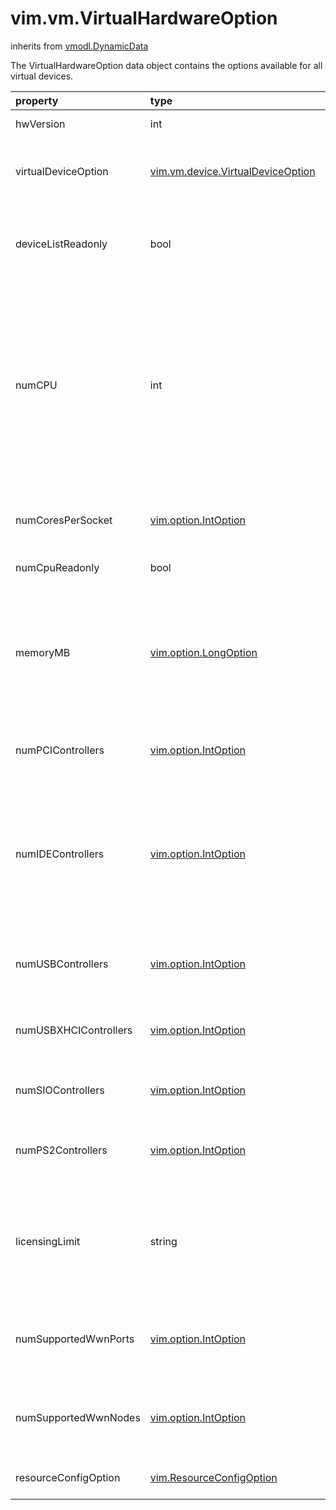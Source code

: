 vim.vm.VirtualHardwareOption
============================
inherits from [vmodl.DynamicData](docs/vmodl.DynamicData.md)


The VirtualHardwareOption data object contains the options available   for all virtual devices.

| property | type | optional | priv | desc |
|:---------|:-----|:---------|:-----|:-----|
| hwVersion | int | None | None | The virtual hardware version. |
| virtualDeviceOption | [vim.vm.device.VirtualDeviceOption](vim.vm.device.VirtualDeviceOption.md "vim.vm.device.VirtualDeviceOption") | None | None | Array of virtual device options valid for this virtual   machine configuration. The list is unordered. |
| deviceListReadonly | bool | None | None | Whether the set of virtual devices can be changed, e.g., can devices   be added or removed. This does not preclude changing devices. |
| numCPU | int | None | None | List of acceptable values for the number of CPUs supported by this   <a href="vim.vm.ConfigOption.md">ConfigOption</a>.   This is usually superceded by the information available in the   guest operating system descriptors.   The guest operating system descriptor describes a maximum CPU   count, but the acceptable values are still constrained to the   set specified here. The default value is stored at index 0 in the list. |
| numCoresPerSocket | [vim.option.IntOption](vim.option.IntOption.md "vim.option.IntOption") | None | None | The minimum, maximum and default number of cores per socket that   can be used when distributing virtual CPUs. |
| numCpuReadonly | bool | None | None | Can the number of virtual CPUs be changed |
| memoryMB | [vim.option.LongOption](vim.option.LongOption.md "vim.option.LongOption") | None | None | The minimum, maximum, and default memory options, in MB, per virtual machine,   for this VirtualHardwareOption. These   values are typically overruled by the supported and recommended   values specified in the <a href="vim.vm.GuestOsDescriptor.md">GuestOsDescriptor</a> class. |
| numPCIControllers | [vim.option.IntOption](vim.option.IntOption.md "vim.option.IntOption") | None | None | The minimum, maximum, and default number of PCI controllers for   this virtual machine configuration. |
| numIDEControllers | [vim.option.IntOption](vim.option.IntOption.md "vim.option.IntOption") | None | None | The minimum, maximum, and default number of IDE controllers for   this virtual machine configuration. Note: SCSI controllers sit   on the PCI controller so their options (minimum, maximum, and default values)   are contained inside the   <a href="vim.vm.device.VirtualPCIControllerOption.md">VirtualPCIControllerOption</a>   class. |
| numUSBControllers | [vim.option.IntOption](vim.option.IntOption.md "vim.option.IntOption") | None | None | The minimum, maximum, and default number of USB controllers for   this virtual machine configuration. |
| numUSBXHCIControllers | [vim.option.IntOption](vim.option.IntOption.md "vim.option.IntOption") | None | None | The minimum, maximum, and default number of XHCI (USB 3.0) controllers for   this virtual machine configuration. |
| numSIOControllers | [vim.option.IntOption](vim.option.IntOption.md "vim.option.IntOption") | None | None | The minimum, maximum, and default number of SIO controllers for   this virtual machine configuration. |
| numPS2Controllers | [vim.option.IntOption](vim.option.IntOption.md "vim.option.IntOption") | None | None | The minimum, maximum, and default number of PS2 controllers for   this virtual machine configuration. |
| licensingLimit | string | true | None | List of propery names which limits are given be a licensing   restriction of the underlying product, e.g., a limit that is   not derived based on the product or hardware features.   For example, the property name "numCPU" |
| numSupportedWwnPorts | [vim.option.IntOption](vim.option.IntOption.md "vim.option.IntOption") | true | None | The minimum, maximum and default number of NPIV WorldWideNode names   supported for this virtual machine configuration. |
| numSupportedWwnNodes | [vim.option.IntOption](vim.option.IntOption.md "vim.option.IntOption") | true | None | The minimum, maximum and default number of NPIV WorldWidePort names   supported for this virtual machine configuration. |
| resourceConfigOption | [vim.ResourceConfigOption](vim.ResourceConfigOption.md "vim.ResourceConfigOption") | None | None | Default value and value range for <a href="vim.ResourceConfigOption.md">ResourceConfigOption</a> |


